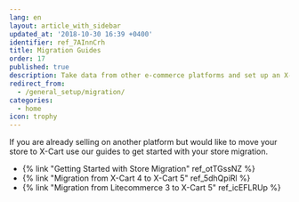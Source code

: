 ```yaml
---
lang: en
layout: article_with_sidebar
updated_at: '2018-10-30 16:39 +0400'
identifier: ref_7AInnCrh
title: Migration Guides
order: 17
published: true
description: Take data from other e-commerce platforms and set up an X-Cart store with it
redirect_from:
  - /general_setup/migration/
categories:
  - home
icon: trophy
---
```

If you are already selling on another platform but would like to move your store to X-Cart use our guides to get started with your store migration.

* {% link "Getting Started with Store Migration" ref_otTGssNZ %}
* {% link "Migration from X-Cart 4 to X-Cart 5" ref_5dhQpiRl %}
* {% link "Migration from Litecommerce 3 to X-Cart 5" ref_icEFLRUp %}
